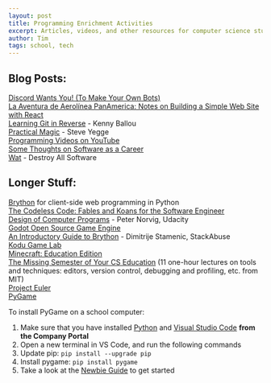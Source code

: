 ```yaml
---
layout: post
title: Programming Enrichment Activities
excerpt: Articles, videos, and other resources for computer science students.
author: Tim
tags: school, tech
---
```


## Blog Posts:  
[Discord Wants You! (To Make Your Own Bots)](/2021/05/31/discord-bot.html)  
[La Aventura de Aerolínea PanAmerica: Notes on Building a Simple Web Site with React](/2020/01/10/panam-notes.html)  
[Learning Git in Reverse](https://kennyballou.com/blog/2016/01/git-in-reverse/) - Kenny Ballou  
[Practical Magic](https://sites.google.com/site/steveyegge2/practical-magic) - Steve Yegge  
[Programming Videos on YouTube](/2020/01/24/programming-videos.html)  
[Some Thoughts on Software as a Career](/2017/02/04/ou-talk.html)   
[Wat](https://www.destroyallsoftware.com/talks/wat) - Destroy All Software

## Longer Stuff:  
[Brython](https://brython.info/index.html) for client-side web programming in Python  
[The Codeless Code: Fables and Koans for the Software Engineer](http://thecodelesscode.com/contents)  
[Design of Computer Programs](https://www.udacity.com/course/design-of-computer-programs--cs212#) - Peter Norvig, Udacity  
[Godot Open Source Game Engine](https://godotengine.org/)  
[An Introductory Guide to Brython](https://stackabuse.com/an-introductory-guide-to-brython/) - Dimitrije Stamenic, StackAbuse  
[Kodu Game Lab](https://www.kodugamelab.com/)  
[Minecraft: Education Edition](https://education.minecraft.net/get-started/)  
[The Missing Semester of Your CS Education](https://missing.csail.mit.edu/) (11 one-hour lectures on tools and techniques: editors, version control, debugging and profiling, etc. from MIT)  
[Project Euler](https://projecteuler.net/)  
[PyGame](https://www.pygame.org/)  

To install PyGame on a school computer:

1. Make sure that you have installed [Python](https://www.python.org/) and [Visual Studio Code](https://code.visualstudio.com/) **from the Company Portal**
2. Open a new terminal in VS Code, and run the following commands
3. Update pip: ```pip install --upgrade pip```
4. Install pygame: ```pip install pygame```
5. Take a look at the [Newbie Guide](https://www.pygame.org/docs/tut/newbieguide.html) to get started
